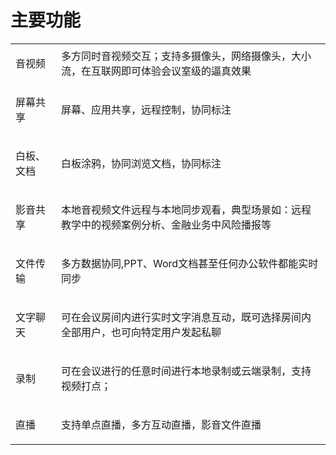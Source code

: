 

# 主要功能

<table border=0 cellpadding=0 cellspacing=0 style='border-collapse:collapse;table-layout:fixed;'>
    <tbody>
    <tr>
        <td> <p>音视频</p> </td>
        <td>多方同时音视频交互；支持多摄像头，网络摄像头，大小流，在互联网即可体验会议室级的逼真效果</td>
    </tr>
    <tr>
        <td> 
            <p>屏幕共享</p>
        </td>
        <td>
            <p>屏幕、应用共享，远程控制，协同标注</p>
        </td>
    </tr>
    <tr>
        <td><p>白板、文档</p>
         </td>
        <td>
            白板涂鸦，协同浏览文档，协同标注
        </td>
    </tr>
    <tr>
        <td><p>影音共享</p></td>
        <td>
            <p>本地音视频文件远程与本地同步观看，典型场景如：远程教学中的视频案例分析、金融业务中风险播报等</p>
        </td>
    </tr>
    <tr>
        <td><p>文件传输</p>
        </td>
        <td>多方数据协同,PPT、Word文档甚至任何办公软件都能实时同步
        </td>
    </tr>
    <tr>
        <td><p>文字聊天</p></td>
        <td>
            可在会议房间内进行实时文字消息互动，既可选择房间内全部用户，也可向特定用户发起私聊
        </td>
    </tr>
    <tr>
        <td>
            <p>录制</p>
        </td>
        <td>
                <p>可在会议进行的任意时间进行本地录制或云端录制，支持视频打点；</p>
        </td>
    </tr>
    <tr>
        <td><p>直播</p></td>
        <td>支持单点直播，多方互动直播，影音文件直播</td>
    </tr>
    </tbody>
</table>